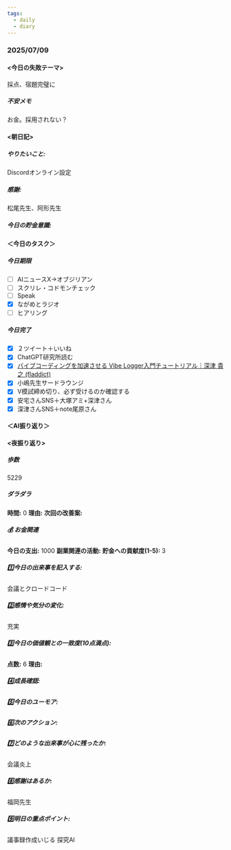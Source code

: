 ```yaml
---
tags:
  - daily
  - diary
---
```

### 2025/07/09

#### <今日の失敗テーマ>
採点、宿題完璧に
##### 不安メモ
お金。採用されない？
#### <朝日記>
##### やりたいこと: 
Discordオンライン設定
##### 感謝: 
松尾先生、阿形先生
##### 今日の貯金意識: 

#### ＜今日のタスク＞

##### 今日期限
- [ ] AIニュースX→オブジリアン
- [ ] スクリレ・コドモンチェック
- [ ] Speak
- [x] ながめとラジオ
- [ ] ヒアリング

##### 今日完了
- [x] ２ツイート＋いいね
- [x] ChatGPT研究所読む
- [x] [バイブコーディングを加速させる Vibe Logger入門チュートリアル｜深津 貴之 (fladdict)](https://note.com/fladdict/n/n5046f72bdadd)
- [x] 小嶋先生サードラウンジ
- [x] V模試締め切り、必ず受けるのか確認する
- [x] 安宅さんSNS＋大塚アミ+深津さん
- [x] 深津さんSNS＋note尾原さん

#### ＜AI振り返り＞

#### <夜振り返り>
##### 歩数
5229
##### ダラダラ
**時間:** 0
**理由:** 
**次回の改善案:** 

##### 💰 お金関連
**今日の支出:** 1000
**副業関連の活動:** 
**貯金への貢献度(1-5):** 3

##### 1️⃣今日の出来事を記入する: 
会議とクロードコード
##### 2️⃣感情や気分の変化: 
充実
##### 3️⃣今日の価値観との一致度(10点満点): 
**点数:** 6
**理由:** 

##### 4️⃣成長確認: 

##### 5️⃣今日のユーモア: 

##### 6️⃣次のアクション: 

##### 7️⃣どのような出来事が心に残ったか: 
会議炎上
##### 8️⃣感謝はあるか:
福岡先生
##### 9️⃣明日の重点ポイント:
議事録作成いじる
探究AI